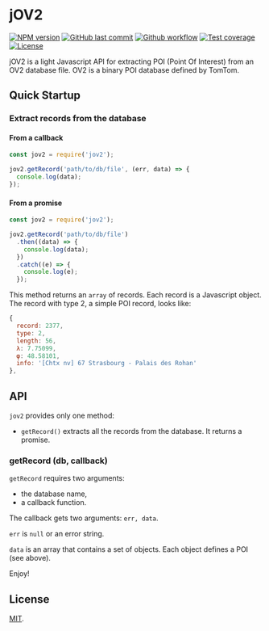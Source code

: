 # jOV2

[![NPM version][npm-image]][npm-url]
[![GitHub last commit][commit-image]][commit-url]
[![Github workflow][ci-image]][ci-url]
[![Test coverage][coveralls-image]][coveralls-url]
[![License][license-image]](LICENSE.md)

jOV2 is a light Javascript API for extracting POI (Point Of Interest) from an OV2 database file. OV2 is a binary POI database defined by TomTom.


## Quick Startup

### Extract records from the database

#### From a callback
```js
const jov2 = require('jov2');

jov2.getRecord('path/to/db/file', (err, data) => {
  console.log(data);
});
```

#### From a promise
```js
const jov2 = require('jov2');

jov2.getRecord('path/to/db/file')
  .then((data) => {
    console.log(data);
  })
  .catch((e) => {
    console.log(e);
  });
```

This method returns an `array` of records. Each record is a Javascript object. The record with type 2, a simple POI record, looks like:

```js
{
  record: 2377,
  type: 2,
  length: 56,
  λ: 7.75099,
  φ: 48.58101,
  info: '[Chtx nv] 67 Strasbourg - Palais des Rohan'
},
```

## API

`jov2` provides only one method:

  * `getRecord()`       extracts all the records from the database. It returns a promise.


### getRecord (db, callback)

`getRecord` requires two arguments:
  * the database name,
  * a callback function.

The callback gets two arguments: `err, data`.

`err` is `null` or an error string.

`data` is an array that contains a set of objects. Each object defines a POI (see above).

Enjoy!

## License

[MIT](LICENSE.md).

<!--- URls -->

[npm-image]: https://img.shields.io/npm/v/jov2.svg?style=flat-square
[release-image]: https://img.shields.io/github/release/jclo/jov2.svg?include_prereleases&style=flat-square
[commit-image]: https://img.shields.io/github/last-commit/jclo/jov2.svg?style=flat-square
[ci-image]: https://github.com/jclo/jov2/actions/workflows/ci.yml/badge.svg
[coveralls-image]: https://img.shields.io/coveralls/jclo/jov2/master.svg?style=flat-square
[npm-bundle-size-image]: https://img.shields.io/bundlephobia/minzip/jov2.svg?style=flat-square
[license-image]: https://img.shields.io/npm/l/jov2.svg?style=flat-square

[npm-url]: https://www.npmjs.com/package/jov2
[release-url]: https://github.com/jclo/jov2/tags
[commit-url]: https://github.com/jclo/jov2/commits/master
[ci-url]: https://github.com/jclo/jov2/actions/workflows/ci.yml
[coveralls-url]: https://coveralls.io/github/jclo/jov2?branch=master
[npm-bundle-size-url]: https://img.shields.io/bundlephobia/minzip/jov2
[license-url]: http://opensource.org/licenses/MIT
